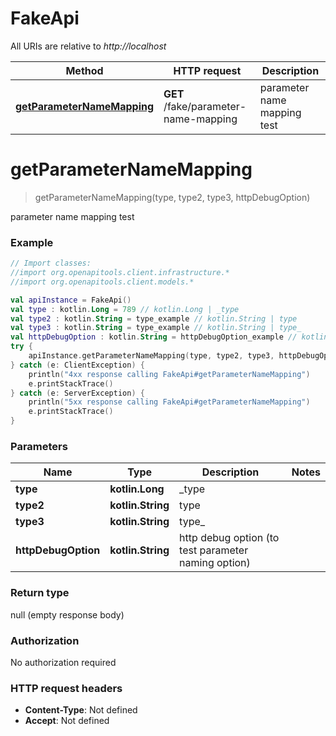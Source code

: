 # FakeApi

All URIs are relative to *http://localhost*

Method | HTTP request | Description
------------- | ------------- | -------------
[**getParameterNameMapping**](FakeApi.md#getParameterNameMapping) | **GET** /fake/parameter-name-mapping | parameter name mapping test


<a id="getParameterNameMapping"></a>
# **getParameterNameMapping**
> getParameterNameMapping(type, type2, type3, httpDebugOption)

parameter name mapping test

### Example
```kotlin
// Import classes:
//import org.openapitools.client.infrastructure.*
//import org.openapitools.client.models.*

val apiInstance = FakeApi()
val type : kotlin.Long = 789 // kotlin.Long | _type
val type2 : kotlin.String = type_example // kotlin.String | type
val type3 : kotlin.String = type_example // kotlin.String | type_
val httpDebugOption : kotlin.String = httpDebugOption_example // kotlin.String | http debug option (to test parameter naming option)
try {
    apiInstance.getParameterNameMapping(type, type2, type3, httpDebugOption)
} catch (e: ClientException) {
    println("4xx response calling FakeApi#getParameterNameMapping")
    e.printStackTrace()
} catch (e: ServerException) {
    println("5xx response calling FakeApi#getParameterNameMapping")
    e.printStackTrace()
}
```

### Parameters

Name | Type | Description  | Notes
------------- | ------------- | ------------- | -------------
 **type** | **kotlin.Long**| _type |
 **type2** | **kotlin.String**| type |
 **type3** | **kotlin.String**| type_ |
 **httpDebugOption** | **kotlin.String**| http debug option (to test parameter naming option) |

### Return type

null (empty response body)

### Authorization

No authorization required

### HTTP request headers

 - **Content-Type**: Not defined
 - **Accept**: Not defined

